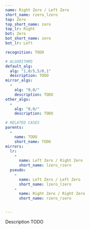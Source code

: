 ```yaml
---
name: Right Zero / Left Zero
short_name: rzero_lzero
top: Zero
top_short_name: zero
top_lr: Right
bot: Zero
bot_short_name: zero
bot_lr: Left

recognition: TODO

# ALGORITHMS
default_alg:
  alg: "1,0/5,5/0,1"
  description: TODO
mirror_algs:
  -
    alg: "0,0/"
    description: TODO
other_algs:
  -
    alg: "0,0/"
    description: TODO

# RELATED CASES
parents:
  -
    name: TODO
    short_name: TODO
mirrors:
  lr:
    -
      name: Left Zero / Right Zero
      short_name: lzero_rzero
  pseudo:
    -
      name: Left Zero / Left Zero
      short_name: lzero_lzero
    -
      name: Right Zero / Right Zero
      short_name: rzero_rzero


---
```


Description TODO

